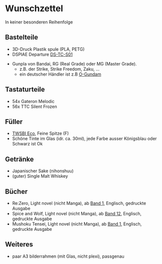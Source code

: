 # Wunschzettel
In keiner besonderen Reihenfolge
## Bastelteile
* 3D-Druck Plastik spule (PLA, PETG)
* DSPIAE Departure [DS-TC-S01]( https://amzn.eu/d/iOA5UH0)
- Gunpla von Bandai, RG (Real Grade) oder MG (Master Grade).
  - z.B. der Strike, Strike Freedom, Zaku, ...
  - ein deutscher Händler ist z.B [O-Gundam](https://www.o-gundam.de)
## Tastaturteile
* 54x Gateron Melodic
* 56x TTC Silent Frozen
## Füller
* [TWSBI Eco](https://www.amazon.de/s?k=twsbi+eco+f&crid=39A885Z0SWV6Y&sprefix=twsbi+eco%2Caps%2C102&ref=nb_sb_ss_ts-doa-p_4_9), Feine Spitze (F)
* Schöne Tinte im Glas (idr. ca. 30ml), jede Farbe ausser Königsblau oder Schwarz ist Ok
## Getränke
* Japanischer Sake (nihonshuu)
* (guter) Single Malt Whiskey
## Bücher
* Re:Zero, Light novel (nicht Manga), ab [Band 1](https://amzn.eu/d/fguLadK), Englisch, gedruckte Ausgabe
* Spice and Wolf, Light novel (nicht Manga), ab [Band 12](https://amzn.eu/d/5vH6zZv), Englisch, gedruckte Ausgabe
* Mushoku Tensei, Light novel (nicht Manga), ab [Band 1](https://amzn.eu/d/eFVZdQl), Englisch, gedruckte Ausgabe
## Weiteres
* paar A3 bilderrahmen (mit Glas, nicht plexi), passgenau
